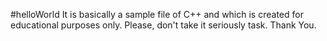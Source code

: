 #helloWorld
It is basically a sample file of C++ and which is created for educational purposes only. Please, don't take it seriously task.
Thank You.
